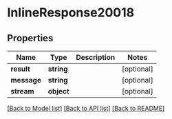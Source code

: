 # InlineResponse20018

## Properties
Name | Type | Description | Notes
------------ | ------------- | ------------- | -------------
**result** | **string** |  | [optional] 
**message** | **string** |  | [optional] 
**stream** | **object** |  | [optional] 

[[Back to Model list]](../README.md#documentation-for-models) [[Back to API list]](../README.md#documentation-for-api-endpoints) [[Back to README]](../README.md)

